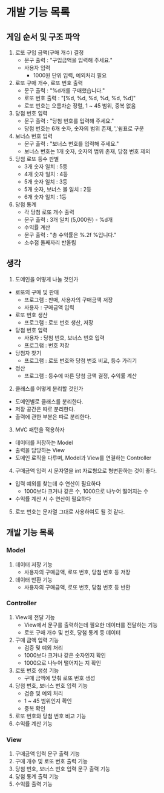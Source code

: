 # 개발 기능 목록

## 게임 순서 및 구조 파악

1. 로또 구입 금액(구매 개수) 결정
    - 문구 출력 : "구입금액을 입력해 주세요."
    - 사용자 입력
      - 1000원 단위 입력, 예외처리 필요
2. 로또 구매 개수, 로또 번호 출력
    - 문구 출력 : "%d개를 구매했습니다."
    - 로또 번호 출력 : "\[%d, %d, %d, %d, %d, %d\]"
    - 로또 번호는 오름차순 정렬, 1 ~ 45 범위, 중복 없음
3. 당첨 번호 입력
   - 문구 출력 : "당첨 번호를 입력해 주세요."
   - 당첨 번호는 6개 숫자, 숫자의 범위 존재, ','쉼표로 구분
4. 보너스 번호 입력
   - 문구 출력 : "보너스 번호를 입력해 주세요."
   - 보너스 번호는 1개 숫자, 숫자의 범위 존재, 당첨 번호 제외
5. 당첨 로또 등수 판별
    - 3개 숫자 일치 : 5등 
    - 4개 숫자 일치 : 4등
    - 5개 숫자 일치 : 3등
    - 5개 숫자, 보너스 볼 일치 : 2등
    - 6개 숫자 일치 : 1등
6. 당첨 통계
    - 각 당첨 로또 개수 출력
    - 문구 출력 : 3개 일치 (5,000원) - %d개
    - 수익률 계산
    - 문구 출력 : "총 수익률은 %.2f %입니다."
    - 소수점 둘째자리 반올림

## 생각

1. 도메인을 어떻게 나눌 것인가
- 로또의 구매 및 판매
  - 프로그램 : 판매, 사용자의 구매금액 저장
  - 사용자 : 구매금액 입력
- 로또 번호 생산
  - 프로그램 : 로또 번호 생산, 저장
- 당첨 번호 입력
  - 사용자 : 당첨 번호, 보너스 번호 입력
  - 프로그램 : 번호 저장
- 당첨자 찾기
  - 프로그램 : 로또 번호와 당첨 번호 비교, 등수 가리기
- 정산
  - 프로그램 : 등수에 따른 당첨 금액 결정, 수익률 계산

2. 클래스를 어떻게 분리할 것인가
- 도메인별로 클래스를 분리한다.
- 저장 공간은 따로 분리한다.
- 출력에 관한 부분은 따로 분리한다.

3. MVC 패턴을 적용하자
- 데이터를 저장하는 Model
- 출력을 담당하는 View
- 도메인 로직을 다루며, Model과 View를 연결하는 Controller

4. 구매금액 입력 시 문자열을 int 자료형으로 형변환하는 것이 좋다.
- 입력 예외를 찾는데 수 연산이 필요하다
  - 1000보다 크거나 같은 수, 1000으로 나누어 떨어지는 수
- 수익률 계산 시 수 연산이 필요하다

5. 로또 번호는 문자열 그대로 사용하여도 될 것 같다.

## 개발 기능 목록

### Model
1. 데이터 저장 기능
   - 사용자의 구매금액, 로또 번호, 당첨 번호 등 저장
2. 데이터 반환 기능
   - 사용자의 구매금액, 로또 번호, 당첨 번호 등 반환

### Controller
1. View에 전달 기능
   - View에서 문구를 출력하는데 필요한 데이터를 전달하는 기능
   - 로또 구매 개수 및 번호, 당첨 통계 등 데이터
2. 구매 금액 입력 기능
    - 검증 및 예외 처리
    - 1000보다 크거나 같은 숫자인지 확인
    - 1000으로 나누어 떨어지는 지 확인
3. 로또 번호 생성 기능
    - 구매 금액에 맞춰 로또 번호 생성
4. 당첨 번호, 보너스 번호 입력 기능
    - 검증 및 예외 처리
    - 1 ~ 45 범위인지 확인
    - 중복 확인
5. 로또 번호와 당첨 번호 비교 기능
6. 수익률 계산 기능

### View
1. 구매금액 입력 문구 출력 기능
2. 구매 개수 및 로또 번호 출력 기능
3. 당첨 번호, 보너스 번호 입력 문구 출력 기능
4. 당첨 통계 출력 기능
5. 수익률 출력 기능